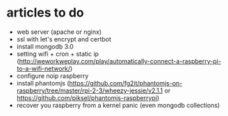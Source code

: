 # articles to do
- web server (apache or nginx)
- ssl with let's encrypt and certbot
- install mongodb 3.0
- setting wifi + cron + static ip (http://weworkweplay.com/play/automatically-connect-a-raspberry-pi-to-a-wifi-network/)
- configure noip raspberry
- install phantomjs (https://github.com/fg2it/phantomjs-on-raspberry/tree/master/rpi-2-3/wheezy-jessie/v2.1.1 or https://github.com/piksel/phantomjs-raspberrypi)
- recover you raspberry from a kernel panic (even mongodb collections)

